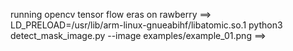 running opencv tensor flow eras on rawberry
==>
LD_PRELOAD=/usr/lib/arm-linux-gnueabihf/libatomic.so.1 python3 detect_mask_image.py --image examples/example_01.png
==>
